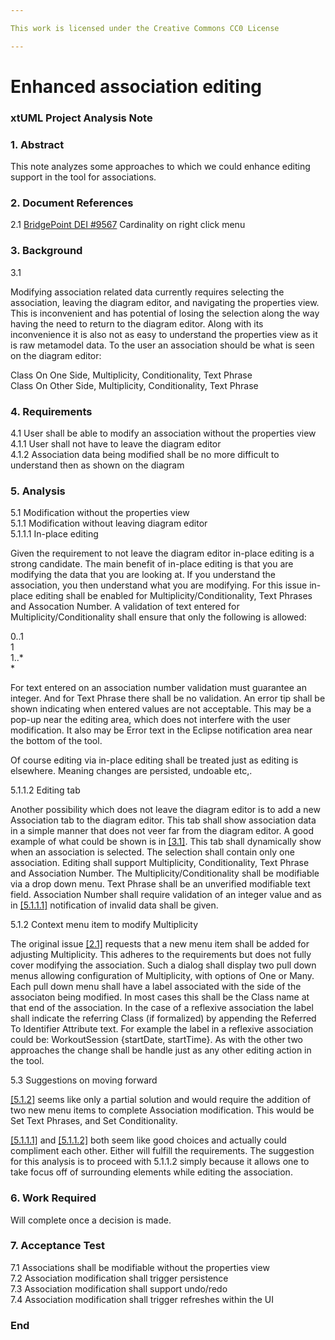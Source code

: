 ```yaml
---

This work is licensed under the Creative Commons CC0 License

---
```


# Enhanced association editing  
### xtUML Project Analysis Note

### 1. Abstract

This note analyzes some approaches to which we could enhance editing support in the tool for associations.  

### 2. Document References
<a id="2.1"></a>2.1 [BridgePoint DEI #9567](https://support.onefact.net/issues/9567) Cardinality on right click menu  

### 3. Background

3.1  

Modifying association related data currently requires selecting the association, leaving the diagram editor, and navigating the properties view.  This is inconvenient and has potential of losing the selection along the way having the need to return to the diagram editor.  Along with its inconvenience it is also not as easy to understand the properties view as it is raw metamodel data.  To the user an association should be what is seen on the diagram editor:  

Class On One Side, Multiplicity, Conditionality, Text Phrase  
Class On Other Side, Multiplicity, Conditionality, Text Phrase  

### 4. Requirements

4.1 User shall be able to modify an association without the properties view  
4.1.1 User shall not have to leave the diagram editor  
4.1.2 Association data being modified shall be no more difficult to understand then as shown on the diagram  

### 5. Analysis

5.1 Modification without the properties view  
5.1.1 Modification without leaving diagram editor  
5.1.1.1 In-place editing  

Given the requirement to not leave the diagram editor in-place editing is a strong candidate.  The main benefit of in-place editing is that you are modifying the data that you are looking at.  If you understand the association, you then understand what you are modifying.  For this issue in-place editing shall be enabled for Multiplicity/Conditionality, Text Phrases and Assocation Number.  A validation of text entered for Multiplicity/Conditionality shall ensure that only the following is allowed:  

0..1  
1  
1..*  
*  

For text entered on an association number validation must guarantee an integer.  And for Text Phrase there shall be no validation.  An error tip shall be shown indicating when entered values are not acceptable.  This may be a pop-up near the editing area, which does not interfere with the user modification.  It also may be Error text in the Eclipse notification area near the bottom of the tool.  

Of course editing via in-place editing shall be treated just as editing is elsewhere.  Meaning changes are persisted, undoable etc,.  

5.1.1.2 Editing tab  

Another possibility which does not leave the diagram editor is to add a new Association tab to the diagram editor.  This tab shall show association data in a simple manner that does not veer far from the diagram editor.  A good example of what could be shown is in [[3.1]](#3.1).  This tab shall dynamically show when an association is selected.  The selection shall contain only one association.  Editing shall support Multiplicity, Conditionality, Text Phrase and Association Number.  The Multiplicity/Conditionality shall be modifiable via a drop down menu.  Text Phrase shall be an unverified modifiable text field.  Association Number shall require validation of an integer value and as in [[5.1.1.1]](#5.1.1.1) notification of invalid data shall be given.  

5.1.2 Context menu item to modify Multiplicity  

The original issue [[2.1]](#2.1) requests that a new menu item shall be added for adjusting Multiplicity.  This adheres to the requirements but does not fully cover modifying the association.  Such a dialog shall display two pull down menus allowing configuration of Multiplicity, with options of One or Many.  Each pull down menu shall have a label associated with the side of the associaton being modified.  In most cases this shall be the Class name at that end of the association.  In the case of a reflexive association the label shall indicate the referring Class (if formalized) by appending the Referred To Identifier Attribute text.  For example the label in a reflexive association could be: WorkoutSession {startDate, startTime}.  As with the other two approaches the change shall be handle just as any other editing action in the tool.  

5.3 Suggestions on moving forward  

[[5.1.2]](#5.1.2) seems like only a partial solution and would require the addition of two new menu items to complete Association modification.  This would be Set Text Phrases, and Set Conditionality.  

[[5.1.1.1]](#5.1.1.1) and [[5.1.1.2]](#5.1.1.2) both seem like good choices and actually could compliment each other.  Either will fulfill the requirements.  The suggestion for this analysis is to proceed with 5.1.1.2 simply because it allows one to take focus off of surrounding elements while editing the association.

### 6. Work Required

Will complete once a decision is made.  

### 7. Acceptance Test

7.1 Associations shall be modifiable without the properties view  
7.2 Association modification shall trigger persistence  
7.3 Association modification shall support undo/redo  
7.4 Association modification shall trigger refreshes within the UI  

### End

